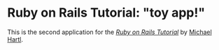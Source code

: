 # Ruby on Rails Tutorial: "toy app!"

This is the second application for the
[*Ruby on Rails Tutorial*](http://www.railstutorial.org/)
by [Michael Hartl](http://www.michaelhartl.com/).